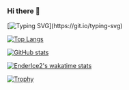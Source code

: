 ### Hi there 👋

[![Typing SVG](https://readme-typing-svg.herokuapp.com?font=Press+Start+2P&duration=5000&color=5658F7&width=850&lines=Console.WriteLine(%22Welcome+to+my+profile!%22);cout+%3C%3C+%22I'm+EnderIce2+(or+Alex)%22+%3C%3C+endl;printf(%22I+like+mostly+C%23%2C+C+and+C%2B%2B%22);puts+'And+computer+stuff';writeln+('I+use+Linux+as+my+main+OS');print(%22Maybe+I+will+learn+more+languages%22);db++++'in+the+future!'%2C+14%2C+0;echo+%22I'm+usualy+a+Night+Owl%22;System.out.println(%22Check+out+my+projects+like%3A%22);console.log(%22SDR-RPC%22);%3Ch1%3EFennixProject%3Ch1%3E;BEGIN+DISPLAY(%22Bye!%22)+END.)](https://git.io/typing-svg)

[![Top Langs](https://github-readme-stats.vercel.app/api/top-langs/?username=EnderIce2&theme=radical)](https://github.com/EnderIce2)

[![GitHub stats](https://github-readme-stats.vercel.app/api?username=EnderIce2&show_icons=true&theme=radical)](https://github.com/EnderIce2)

[![EnderIce2's wakatime stats](https://github-readme-stats.vercel.app/api/wakatime?username=EnderIce2&show_icons=true&theme=radical)](https://github.com/anuraghazra/github-readme-stats)

[![Trophy](https://github-profile-trophy.vercel.app/?username=ryo-ma&theme=darkhub
)](https://github.com/EnderIce2)
